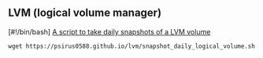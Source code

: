 ## LVM (logical volume manager)

[#!/bin/bash] [A script to take daily snapshots of a LVM volume](snapshot_daily_logical_volume.md)
	
	wget https://psirus0588.github.io/lvm/snapshot_daily_logical_volume.sh

